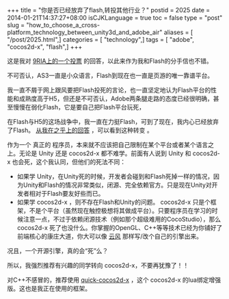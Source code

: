 +++
title = "你是否已经放弃了flash,转投其他行业？"
postid = 2025
date = 2014-01-21T14:37:27+08:00
isCJKLanguage = true
toc = false
type = "post"
slug = "how_to_choose_a_cross-platform_technology_between_unity3d_and_adobe_air"
aliases = [ "/post/2025.html",]
categories = [ "technology",]
tags = [ "adobe", "cocos2d-x", "flash",]
+++



这是我对 [9RIA上的一个投票][1] 的回答，以此来作为我和Flash的分手信也不错。

不可否认，AS3一直是小众语言，Flash到现在也一直是页游的唯一靠谱平台。

我一直不屑于网上跟风要把Flash投死的言论，也一直坚定地认为Flash平台的性能和成熟度高于H5，但还是不可否认，Adobe两条腿走路的态度已经很明确，甚至慢慢在弱化Flash，它是要自己把Flash平台玩死，

在Flash与H5的这场战争中，我一直在力挺Flash，可到了现在，我内心已经放弃了Flash。 [从我在之乎上的回答][2] ，可以看到这种转变 。

作为一个 真正的 程序员，本来就不应该把自己限制在某个平台或者某个语言之上。无论是 Unity 还是 cocos2d-x 都不难学。前面有人说到 Unity 和 cocos2d-x 也会死，这个我认同，但他们的死法不同：

- 如果学 Unity，在Unity死的时候，开发者会碰到和Flash死掉一样的情况，因为Unity和Flash的情况非常类似，闭源、完全依赖官方。只是现在Unity对开发者相对于Flash要友好些而已。
- 如果学 cocos2d-x ，则不存在Flash和Unity的问题。 cocos2d-x 只是个框架，不是个平台（虽然现在触控极想将其做成平台）。只要程序员在学习的时候注意一点，不过于依赖闭源技术（例如那个超级难用的CocoStudio），那么 cocos2d-x 死了也没什么。你掌握的OpenGL、C++等等技术已经为你铺好了前端核心的康庄大道，你大可以像 [云风][3] 那样写/改个自己的引擎出来。

况且，一个开源引擎，真的会“死”么？

所以，我强烈推荐有兴趣的同学转向 cocos2d-x，不要再犹豫了！！

对C++不感冒的，推荐使用 [quick-cocos2d-x][4] ，这个 cocos2d-x 的lua绑定增强版。这也是我正在使用的框架。

[1]: http://bbs.9ria.com/forum.php?mod=redirect&goto=findpost&ptid=279217&pid=2159289&fromuid=850
[2]: http://www.zhihu.com/people/zrong/answers
[3]: http://blog.codingnow.com/2013/12/ejoy2d.html
[4]: http://cn.quick-x.com/
